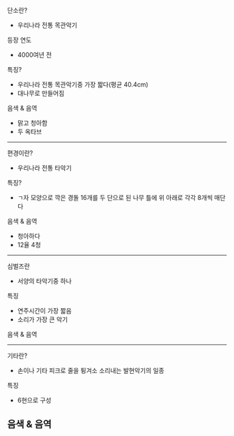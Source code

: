 단소란?
- 우리나라 전통 목관악기

등장 연도
- 4000여년 전

특징?
- 우리나라 전통 목관악기중 가장 짧다(평균 40.4cm)
- 대나무로 만들어짐

음색 & 음역
- 맑고 청아함
- 두 옥타브 
--------------
편경이란?
- 우리나라 전통 타악기

특징?
- ㄱ자 모양으로 깍은 경돌 16개를 두 단으로 된 나무 틀에 위 아래로 각각 8개씩 매단다

음색 & 음역
- 청아하다
- 12율 4청
-------------------
심벌즈란
- 서양의 타악기중 하나

특징
- 연주시간이 가장 짧음
- 소리가 가장 큰 악기

음색 & 음역



--------
기타란?
-  손이나 기타 피크로 줄을 튕겨소 소리내는 발현악기의 일종

특징
- 6현으로 구성

음색 & 음역
- 